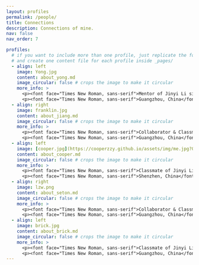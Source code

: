```yaml
---
layout: profiles
permalink: /people/
title: Connections
description: Connections of mine.
nav: false
nav_order: 7

profiles:
  # if you want to include more than one profile, just replicate the following block
  # and create one content file for each profile inside _pages/
  - align: left
    image: Yong.jpg
    content: about_yong.md
    image_circular: false # crops the image to make it circular
    more_info: >
      <p><font face="Times New Roman, sans-serif">Mentor of Jinyi Li since July, 2024.</font></p>
      <p><font face="Times New Roman, sans-serif">Guangzhou, China</font></p>
  - align: right
    image: franklin.jpg
    content: about_jiang.md
    image_circular: false # crops the image to make it circular
    more_info: >
      <p><font face="Times New Roman, sans-serif">Collaborator & Classmate of Jinyi Li since Septemper, 2021.</font></p>
      <p><font face="Times New Roman, sans-serif">Guangzhou, China</font></p>
  - align: left
    image: [cooper.jpg](https://cooperzzy.github.io/assets/img/me.jpg?059595b6de36ec2a4450a06901f6122b)
    content: about_cooper.md
    image_circular: false # crops the image to make it circular
    more_info: >
      <p><font face="Times New Roman, sans-serif">Classmate of Jinyi Li since Septemper, 2018.</font></p>
      <p><font face="Times New Roman, sans-serif">Shenzhen, China</font></p>
  - align: right
    image: lzw.png
    content: about_seton.md
    image_circular: false # crops the image to make it circular
    more_info: >
      <p><font face="Times New Roman, sans-serif">Collaborator & Classmate of Jinyi Li since Septemper, 2018.</font></p>
      <p><font face="Times New Roman, sans-serif">Guangzhou, China</font></p>
  - align: left
    image: brick.jpg
    content: about_brick.md
    image_circular: false # crops the image to make it circular
    more_info: >
      <p><font face="Times New Roman, sans-serif">Classmate of Jinyi Li since Septemper, 2021.</font></p>
      <p><font face="Times New Roman, sans-serif">Guangzhou, China</font></p>
---
```

